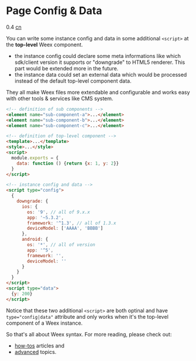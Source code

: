 # Page Config & Data
<span class="weex-version">0.4</span>
<a href="https://github.com/weexteam/article/issues/9"  class="weex-translate">cn</a>

You can write some instance config and data in some additional `<script>` at the **top-level** Weex component.

* the instance config could declare some meta informations like which sdk/client version it supports or "downgrade" to HTML5 renderer. This part would be extended more in the future.
* the instance data could set an external data which would be processed instead of the default top-level component data.

They all make Weex files more extendable and configurable and works easy with other tools & services like CMS system.

```html
<!-- definition of sub components -->
<element name="sub-component-a">...</element>
<element name="sub-component-b">...</element>
<element name="sub-component-c">...</element>

<!-- definition of top-level component -->
<template>...</template>
<style>...</style>
<script>
  module.exports = {
    data: function () {return {x: 1, y: 2}}
  }
</script>

<!-- instance config and data -->
<script type="config">
  {
    downgrade: {
      ios: {
        os: '9', // all of 9.x.x
        app: '~5.3.2',
        framework: '^1.3', // all of 1.3.x
        deviceModel: ['AAAA', 'BBBB']
      },
      android: {
        os: '*', // all of version
        app: '^5',
        framework: '',
        deviceModel: ''
      }
    }
  }
</script>
<script type="data">
  {y: 200}
</script>
```

Notice that these two additional `<script>` are both optinal and have `type="config|data"` attribute and only works when it's the top-level component of a Weex instance.

So that's all about Weex syntax. For more reading, please check out:

* [how-tos](../how-to/main.md) articles and
* [advanced](../advanced/main.md) topics.
